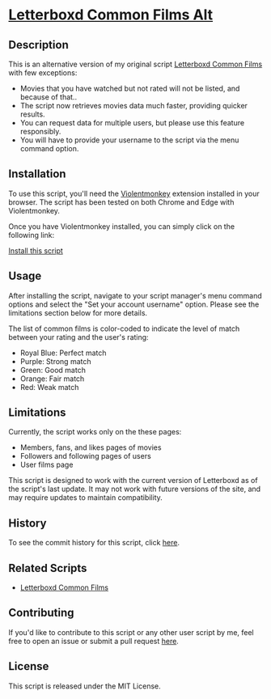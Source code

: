 # [Letterboxd Common Films Alt](https://github.com/JenieX/user-js/tree/main/src/user-js/lb-common-films-alt)

## Description

This is an alternative version of my original script [Letterboxd Common Films](https://github.com/JenieX/user-js/tree/main/src/user-js/lb-common-films) with few exceptions:

- Movies that you have watched but not rated will not be listed, and because of that..
- The script now retrieves movies data much faster, providing quicker results.
- You can request data for multiple users, but please use this feature responsibly.
- You will have to provide your username to the script via the menu command option.

## Installation

To use this script, you'll need the [Violentmonkey](https://violentmonkey.github.io) extension installed in your browser. The script has been tested on both Chrome and Edge with Violentmonkey.

Once you have Violentmonkey installed, you can simply click on the following link:

[Install this script](https://github.com/JenieX/user-js/raw/main/dist/lb-common-films-alt/lb-common-films-alt.user.js)

## Usage

After installing the script, navigate to your script manager's menu command options and select the "Set your account username" option. Please see the limitations section below for more details.

The list of common films is color-coded to indicate the level of match between your rating and the user's rating:

- Royal Blue: Perfect match
- Purple: Strong match
- Green: Good match
- Orange: Fair match
- Red: Weak match

## Limitations

Currently, the script works only on the these pages:

- Members, fans, and likes pages of movies
- Followers and following pages of users
- User films page

This script is designed to work with the current version of Letterboxd as of the script's last update. It may not work with future versions of the site, and may require updates to maintain compatibility.

## History

To see the commit history for this script, click [here](https://github.com/JenieX/user-js/commits/main?path=src/user-js/lb-common-films-alt).

## Related Scripts

- [Letterboxd Common Films](https://github.com/JenieX/user-js/tree/main/src/user-js/lb-common-films)

## Contributing

If you'd like to contribute to this script or any other user script by me, feel free to open an issue or submit a pull request [here](https://github.com/JenieX/user-js/issues).

## License

This script is released under the MIT License.
